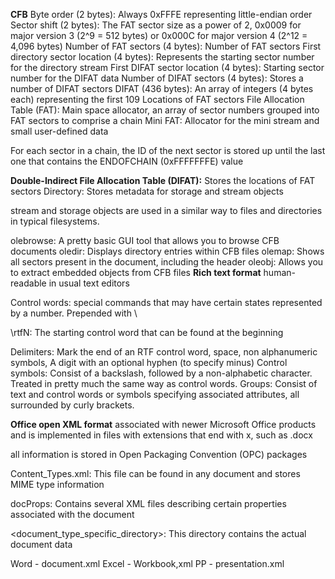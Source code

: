 **CFB**
Byte order (2 bytes): Always 0xFFFE representing little-endian order
Sector shift (2 bytes): The FAT sector size as a power of 2, 0x0009 for major version 3 (2^9 = 512 bytes) or 0x000C for major version 4 (2^12 = 4,096 bytes)
Number of FAT sectors (4 bytes): Number of FAT sectors
First directory sector location (4 bytes): Represents the starting sector number for the directory stream
First DIFAT sector location (4 bytes): Starting sector number for the DIFAT data
Number of DIFAT sectors (4 bytes): Stores a number of DIFAT sectors
DIFAT (436 bytes): An array of integers (4 bytes each) representing the first 109 Locations of FAT sectors
File Allocation Table (FAT): Main space allocator, an array of sector numbers grouped into FAT sectors to comprise a chain
Mini FAT: Allocator for the mini stream and small user-defined data

For each sector in a chain, the ID of the next sector is stored up until the last one that contains the ENDOFCHAIN (0xFFFFFFFE) value

**Double-Indirect File Allocation Table (DIFAT):** Stores the locations of FAT sectors
Directory: Stores metadata for storage and stream objects

stream and storage objects are used in a similar way to files and directories in typical
filesystems.

olebrowse: A pretty basic GUI tool that allows you to browse CFB
documents
oledir: Displays directory entries within CFB files
olemap: Shows all sectors present in the document, including the
header
oleobj: Allows you to extract embedded objects from CFB files
**Rich text format**
human-readable in usual text editors

Control words:  special commands that may have certain states represented by a number. Prepended with \\

\\rtfN: The starting control word that can be found at the
beginning

Delimiters: Mark the end of an RTF control word, space, non alphanumeric symbols, A digit with an optional hyphen (to specify minus)
Control symbols: Consist of a backslash, followed by a non-alphabetic character.
Treated in pretty much the same way as control words.
Groups: Consist of text and control words or symbols specifying associated attributes, all surrounded by curly brackets.

**Office open XML format**
associated with newer Microsoft Office products and is implemented in files with extensions that end with x, such as .docx

all information is stored in Open Packaging Convention (OPC) packages

Content_Types.xml: This file can be found in any document and stores
MIME type information

docProps: Contains several XML files describing certain properties associated with the document

<document_type_specific_directory>: This directory contains the actual
document data

Word - document.xml
Excel - Workbook,xml
PP - presentation.xml
